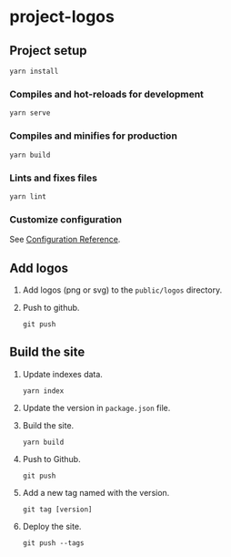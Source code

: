 # project-logos

## Project setup

```
yarn install
```

### Compiles and hot-reloads for development

```
yarn serve
```

### Compiles and minifies for production

```
yarn build
```

### Lints and fixes files

```
yarn lint
```

### Customize configuration

See [Configuration Reference](https://cli.vuejs.org/config/).

## Add logos

1. Add logos (png or svg) to the `public/logos` directory.

1. Push to github.

    ```
    git push
    ```

## Build the site

1. Update indexes data.

    ```
    yarn index
    ```

1. Update the version in `package.json` file.

1. Build the site.

    ```
    yarn build
    ```
   
1. Push to Github.

   ```
   git push
   ```

1. Add a new tag named with the version.

   ```
   git tag [version]
   ```

1. Deploy the site.

   ```
   git push --tags
   ```
   